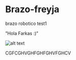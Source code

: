 # Brazo-freyja

brazo robotico test1

"Hola Farkas :)"

 ![alt text](https://raw.githubusercontent.com/Farkas336/Brazo-freyja/main/Imagenes/brazo-rob%C3%B3tico-aislado-en-el-fondo-blanco-ilustraci%C3%B3n-d-116378600.jpg)

CGFCGHVGHFGHFGHVFGHCV
